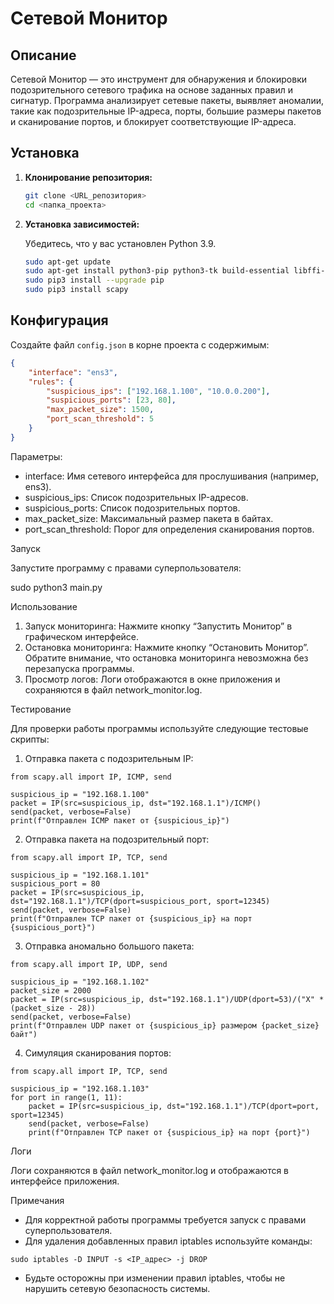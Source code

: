 # Сетевой Монитор

## Описание

Сетевой Монитор — это инструмент для обнаружения и блокировки подозрительного сетевого трафика на основе заданных правил и сигнатур. Программа анализирует сетевые пакеты, выявляет аномалии, такие как подозрительные IP-адреса, порты, большие размеры пакетов и сканирование портов, и блокирует соответствующие IP-адреса.

## Установка

1. **Клонирование репозитория:**

    ```bash
    git clone <URL_репозитория>
    cd <папка_проекта>
    ```

2. **Установка зависимостей:**

    Убедитесь, что у вас установлен Python 3.9.

    ```bash
    sudo apt-get update
    sudo apt-get install python3-pip python3-tk build-essential libffi-dev python3-dev
    sudo pip3 install --upgrade pip
    sudo pip3 install scapy
    ```

## Конфигурация

Создайте файл `config.json` в корне проекта с содержимым:

```json
{
    "interface": "ens3",
    "rules": {
        "suspicious_ips": ["192.168.1.100", "10.0.0.200"],
        "suspicious_ports": [23, 80],
        "max_packet_size": 1500,
        "port_scan_threshold": 5
    }
}
```

Параметры:
- interface: Имя сетевого интерфейса для прослушивания (например, ens3).
- suspicious_ips: Список подозрительных IP-адресов.
- suspicious_ports: Список подозрительных портов.
- max_packet_size: Максимальный размер пакета в байтах.
- port_scan_threshold: Порог для определения сканирования портов.

Запуск

Запустите программу с правами суперпользователя:

sudo python3 main.py

Использование
1.	Запуск мониторинга:
Нажмите кнопку “Запустить Монитор” в графическом интерфейсе.
2. Остановка мониторинга:
Нажмите кнопку “Остановить Монитор”. Обратите внимание, что остановка мониторинга невозможна без перезапуска программы.
3.	Просмотр логов:
Логи отображаются в окне приложения и сохраняются в файл network_monitor.log.

Тестирование

Для проверки работы программы используйте следующие тестовые скрипты:

1.	Отправка пакета с подозрительным IP:
```
from scapy.all import IP, ICMP, send

suspicious_ip = "192.168.1.100"
packet = IP(src=suspicious_ip, dst="192.168.1.1")/ICMP()
send(packet, verbose=False)
print(f"Отправлен ICMP пакет от {suspicious_ip}")
```

2.	Отправка пакета на подозрительный порт:
```
from scapy.all import IP, TCP, send

suspicious_ip = "192.168.1.101"
suspicious_port = 80
packet = IP(src=suspicious_ip, dst="192.168.1.1")/TCP(dport=suspicious_port, sport=12345)
send(packet, verbose=False)
print(f"Отправлен TCP пакет от {suspicious_ip} на порт {suspicious_port}")
```

3.	Отправка аномально большого пакета:
```
from scapy.all import IP, UDP, send

suspicious_ip = "192.168.1.102"
packet_size = 2000
packet = IP(src=suspicious_ip, dst="192.168.1.1")/UDP(dport=53)/("X" * (packet_size - 28))
send(packet, verbose=False)
print(f"Отправлен UDP пакет от {suspicious_ip} размером {packet_size} байт")
```

4.	Симуляция сканирования портов:
```
from scapy.all import IP, TCP, send

suspicious_ip = "192.168.1.103"
for port in range(1, 11):
    packet = IP(src=suspicious_ip, dst="192.168.1.1")/TCP(dport=port, sport=12345)
    send(packet, verbose=False)
    print(f"Отправлен TCP пакет от {suspicious_ip} на порт {port}")
```



Логи

Логи сохраняются в файл network_monitor.log и отображаются в интерфейсе приложения.

Примечания
- Для корректной работы программы требуется запуск с правами суперпользователя.
- Для удаления добавленных правил iptables используйте команды:

`sudo iptables -D INPUT -s <IP_адрес> -j DROP`

- Будьте осторожны при изменении правил iptables, чтобы не нарушить сетевую безопасность системы.

